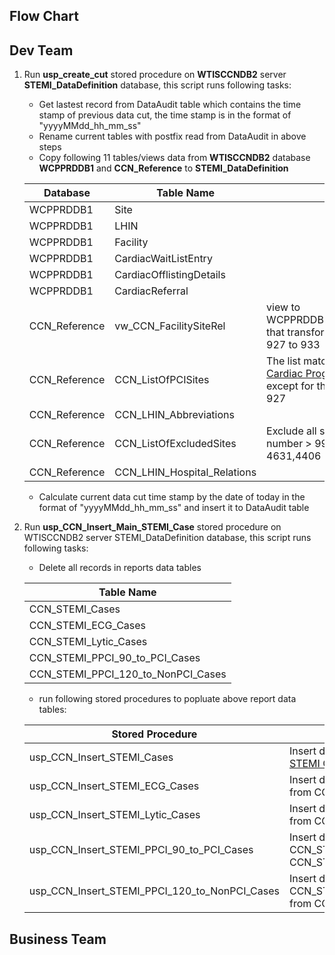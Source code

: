 ## Flow Chart

## Dev Team

1. Run **usp_create_cut** stored procedure on **WTISCCNDB2** server **STEMI_DataDefinition** database, this script runs following tasks:
	* Get lastest record from DataAudit table which contains the time stamp of previous data cut, the time stamp is in the format of "yyyyMMdd_hh_mm_ss"
	* Rename current tables with postfix read from DataAudit in above steps
	* Copy following 11 tables/views data from **WTISCCNDB2** database **WCPPRDDB1** and **CCN_Reference** to **STEMI_DataDefinition**

    |Database|Table Name|Notes|
    |--|--|--|
    |WCPPRDDB1|Site||
    |WCPPRDDB1|LHIN||
    |WCPPRDDB1|Facility||
    |WCPPRDDB1|CardiacWaitListEntry||
    |WCPPRDDB1|CardiacOfflistingDetails||
    |WCPPRDDB1|CardiacReferral||
    |CCN_Reference|vw_CCN_FacilitySiteRel|view to WCPPRDDB1.CCN_FacilitySiteRel that transform Facility Number 927 to 933|
    |CCN_Reference|CCN_ListOfPCISites|The list match STEMI sites in [Cardiac Program Centers List](../QPMM-report/data-transformation.md#cardiac-program-centers-list) except for the site from Facility 927|
	|CCN_Reference|CCN_LHIN_Abbreviations||
	|CCN_Reference|CCN_ListOfExcludedSites|Exclude all special sites (site number > 9999) and site number 4631,4406|
	|CCN_Reference|CCN_LHIN_Hospital_Relations||

	* Calculate current data cut time stamp by the date of today in the format of "yyyyMMdd_hh_mm_ss" and insert it to DataAudit table

2. Run **usp_CCN_Insert_Main_STEMI_Case** stored procedure on WTISCCNDB2 server STEMI_DataDefinition database, this script runs following tasks:
	* Delete all records in reports data tables

    |Table Name|
    |--|
    |CCN_STEMI_Cases|
    |CCN_STEMI_ECG_Cases|
    |CCN_STEMI_Lytic_Cases|
    |CCN_STEMI_PPCI_90_to_PCI_Cases|
    |CCN_STEMI_PPCI_120_to_NonPCI_Cases|

	* run following stored procedures to popluate above report data tables:

	|Stored Procedure| Description|
    |--|--|
    |usp_CCN_Insert_STEMI_Cases| Insert data to CCN_STEMI_Cases table by [STEMI Case Definition](STEMI-LHIN-tech-specification.md#stemi-case-definition)|
    |usp_CCN_Insert_STEMI_ECG_Cases|Insert data to CCN_STEMI_ECG_Cases from CCN_STEMI_Cases|
    |usp_CCN_Insert_STEMI_Lytic_Cases|Insert data to CCN_STEMI_Lytic_Cases from CCN_STEMI_Cases|
    |usp_CCN_Insert_STEMI_PPCI_90_to_PCI_Cases|Insert data to CCN_STEMI_PPCI_90_to_PCI_Cases from CCN_STEMI_Cases|
    |usp_CCN_Insert_STEMI_PPCI_120_to_NonPCI_Cases|Insert data to CCN_STEMI_PPCI_120_to_NonPCI_Cases from CCN_STEMI_Cases|


## Business Team
